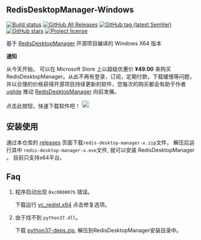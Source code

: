 ## RedisDesktopManager-Windows

[![Build status](https://ci.appveyor.com/api/projects/status/7rb3wvpe06sk3ihp?svg=true)](https://ci.appveyor.com/project/lework/redisdesktopmanager-windows)
[![GitHub All Releases](https://img.shields.io/github/downloads/lework/RedisDesktopManager-Windows/total?style=flat-square&logo=github)](https://github.com/lework/RedisDesktopManager-Windows/releases)
[![GitHub tag (latest SemVer)](https://img.shields.io/github/tag/lework/RedisDesktopManager-Windows?style=flat-square&logo=github)](https://github.com/lework/RedisDesktopManager-Windows/tags)
[![GitHub stars](https://img.shields.io/github/stars/lework/RedisDesktopManager-Windows?style=flat-square&logo=github)](https://github.com/lework/RedisDesktopManager-Windows/stargazers)
[![Project license](https://img.shields.io/github/license/lework/RedisDesktopManager-Windows?style=flat-square&logo=github)](https://github.com/lework/RedisDesktopManager-Windows/blob/master/LICENSE)

基于 [RedisDesktopManager](https://github.com/uglide/RedisDesktopManager) 开源项目编译的 Windows X64 版本


**通知**

从今天开始， 可以在 Microsoft Store 上以超级优惠价 **¥49.00** 来购买 RedisDesktopManager。从此不再有登录，订阅，定期付款，下载缓慢等问题，并以合理的价格获得开源项目持续更新的软件，您每次的购买都会有助于作者 [uglide](https://github.com/uglide) 推动 [RedisDesktopManager](https://github.com/uglide/RedisDesktopManager) 向前发展。

点击此按钮，快速下载软件吧！ <a target="_blank" href='//www.microsoft.com/store/apps/9NDK76ZVZ3TM?cid=storebadge&ocid=badge'>
<img height="20" src='https://developer.microsoft.com/en-us/store/badges/images/Chinese_Simplified_Get_L.png' alt='Get it from Microsoft'/>
</a>


## 安装使用

通过本仓库的 [releases](https://github.com/lework/RedisDesktopManager-Windows/releases) 页面下载`redis-desktop-manager-x.zip`文件， 解压后运行其中 `redis-desktop-manager-x.exe`文件, 就可以安装 RedisDesktopManager 。 目前只支持x64平台。



## Faq

1. 程序启动出现 `0xc000007b` 错误。
   
    下载运行 [vc_redist.x64](https://aka.ms/vs/15/release/vc_redist.x64.exe) 点击修复选项。
2. 由于找不到 `python37.dll`。

    下载 [python37-deps.zip](https://github.com/lework/RedisDesktopManager-Windows/blob/779ac84cbcad3f5497dd5a87f2c8e9aa93457026/python37-deps.zip?raw=true), 解压到RedisDesktopManager安装目录中。
